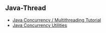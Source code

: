 ## Java-Thread

- [Java Concurrency / Multithreading Tutorial](http://tutorials.jenkov.com/java-concurrency/index.html)
- [Java Concurrency Utilities](http://tutorials.jenkov.com/java-util-concurrent/index.html)
